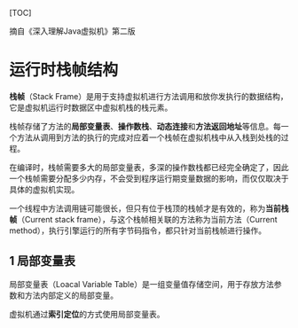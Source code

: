 [TOC]

摘自《深入理解Java虚拟机》第二版

# 运行时栈帧结构

**栈帧**（Stack Frame）是用于支持虚拟机进行方法调用和放你发执行的数据结构，它是虚拟机运行时数据区中虚拟机栈的栈元素。

栈帧存储了方法的**局部变量表**、**操作数栈**、**动态连接**和**方法返回地址**等信息。每一个方法从调用到方法的执行的完成对应着一个栈帧在虚拟机栈中从入栈到处栈的过程。

在编译时，栈帧需要多大的局部变量表，多深的操作数栈都已经完全确定了，因此一个栈帧需要分配多少内存，不会受到程序运行期变量数据的影响，而仅仅取决于具体的虚拟机实现。

一个线程中方法调用链可能很长，但只有位于栈顶的栈帧才是有效的，称为**当前栈帧**（Current stack frame），与这个栈帧相关联的方法称为当前方法（Current method），执行引擎运行的所有字节码指令，都只针对当前栈帧进行操作。

## 1 局部变量表

局部变量表（Loacal Variable Table）是一组变量值存储空间，用于存放方法参数和方法内部定义的局部变量。

虚拟机通过**索引定位**的方式使用局部变量表。



















